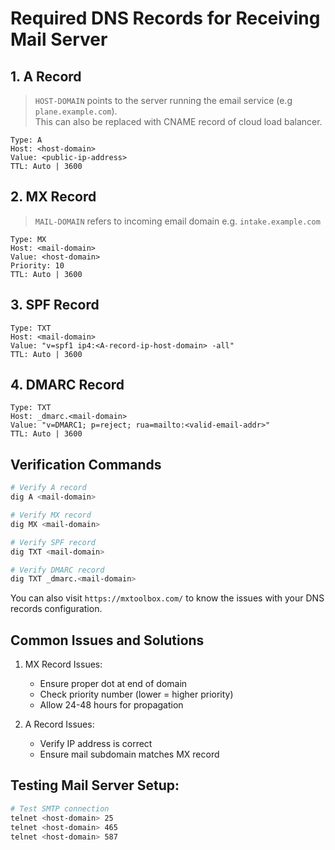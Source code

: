 
# Required DNS Records for Receiving Mail Server


## 1. A Record 
> `HOST-DOMAIN` points to the server running the email service  (e.g `plane.example.com`).  
This can also be replaced with CNAME record of cloud load balancer. 
```
Type: A
Host: <host-domain>
Value: <public-ip-address>
TTL: Auto | 3600
```

## 2. MX Record
> `MAIL-DOMAIN` refers to incoming email domain e.g. `intake.example.com`
```
Type: MX
Host: <mail-domain>
Value: <host-domain>
Priority: 10
TTL: Auto | 3600
```

## 3. SPF Record
```
Type: TXT
Host: <mail-domain>
Value: "v=spf1 ip4:<A-record-ip-host-domain> -all"
TTL: Auto | 3600
```

## 4. DMARC Record
```
Type: TXT
Host: _dmarc.<mail-domain>
Value: "v=DMARC1; p=reject; rua=mailto:<valid-email-addr>"
TTL: Auto | 3600
```



## Verification Commands
```bash
# Verify A record
dig A <mail-domain>

# Verify MX record
dig MX <mail-domain>

# Verify SPF record
dig TXT <mail-domain>

# Verify DMARC record
dig TXT _dmarc.<mail-domain>
```

You can also visit `https://mxtoolbox.com/` to know the issues with your DNS records configuration. 

## Common Issues and Solutions

1. MX Record Issues:
   - Ensure proper dot at end of domain
   - Check priority number (lower = higher priority)
   - Allow 24-48 hours for propagation

2. A Record Issues:
   - Verify IP address is correct
   - Ensure mail subdomain matches MX record


## Testing Mail Server Setup:
```bash
# Test SMTP connection
telnet <host-domain> 25
telnet <host-domain> 465
telnet <host-domain> 587


```
